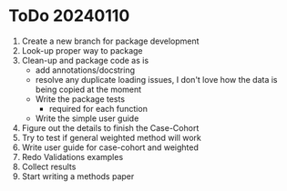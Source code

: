 # ToDo 20240110

1. Create a new branch for package development
2. Look-up proper way to package
3. Clean-up and package code as is
    - add annotations/docstring
    - resolve any duplicate loading issues, I don't love how the data is being copied at the moment
    - Write the package tests
        - required for each function
    - Write the simple user guide
4. Figure out the details to finish the Case-Cohort 
5. Try to test if general weighted method will work
6. Write user guide for case-cohort and weighted
7. Redo Validations examples
8. Collect results
9.  Start writing a methods paper

